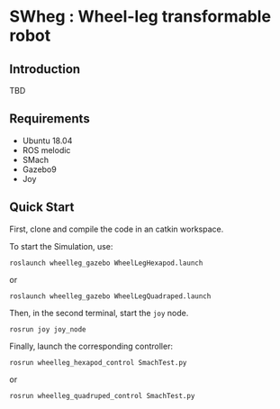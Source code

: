 # SWheg : Wheel-leg transformable robot

## Introduction 
TBD


## Requirements

- Ubuntu 18.04
- ROS melodic
- SMach
- Gazebo9
- Joy

## Quick Start

First, clone and compile the code in an catkin workspace.

To start the Simulation, use:
```
roslaunch wheelleg_gazebo WheelLegHexapod.launch
```
or
```
roslaunch wheelleg_gazebo WheelLegQuadraped.launch 
```

Then, in the second terminal, start the `joy` node.
```
rosrun joy joy_node 
```

Finally, launch the corresponding controller:

```
rosrun wheelleg_hexapod_control SmachTest.py
```

or

```
rosrun wheelleg_quadruped_control SmachTest.py
```


